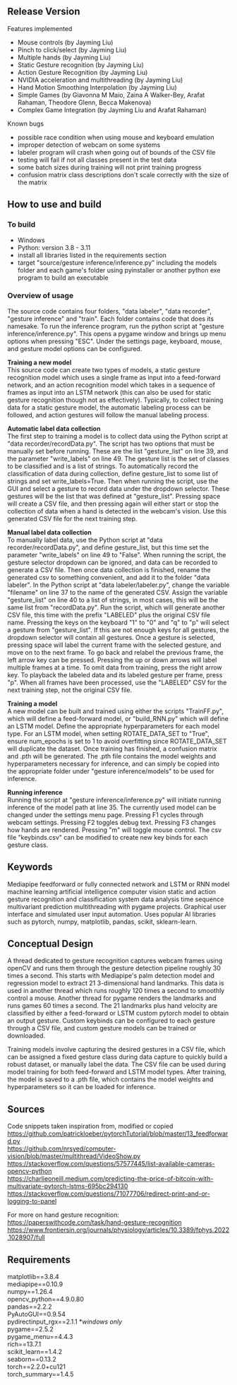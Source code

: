 ## Release Version
Features implemented
 - Mouse controls (by Jayming Liu)
 - Pinch to click/select (by Jayming Liu)
 - Multiple hands (by Jayming Liu)
 - Static Gesture recognition (by Jayming Liu)
 - Action Gesture Recognition (by Jayming Liu)
 - NVIDIA acceleration and multithreading (by Jayming Liu)
 - Hand Motion Smoothing Interpolation (by Jayming Liu)
 - Simple Games (by Giavonna M Maio, Zaina A Walker-Bey, Arafat Rahaman, Theodore Glenn, Becca Makenova)
 - Complex Game Integration (by Jayming Liu and Arafat Rahaman)

Known bugs
 - possible race condition when using mouse and keyboard emulation
 - improper detection of webcam on some systems
 - labeler program will crash when going out of bounds of the CSV file
 - testing will fail if not all classes present in the test data
 - some batch sizes during training will not print training progress
 - confusion matrix class descriptions don't scale correctly with the size of the matrix

## How to use and build
### To build
 - Windows
 - Python: version 3.8 - 3.11
 - install all libraries listed in the requirements section
 - target "source/gesture inference/inference.py" including the models folder and each game's folder using pyinstaller or another python exe program to build an executable

### Overview of usage

The source code contains four folders, "data labeler", "data recorder", "gesture inference" and "train". Each folder contains code that does its namesake. To run the inference program, run the python script at "gesture inference/inference.py". This opens a pygame window and brings up menu options when pressing "ESC". Under the settings page, keyboard, mouse, and gesture model options can be configured. 

**Training a new model**<br>
This source code can create two types of models, a static gesture recognition model which uses a single frame as input into a feed-forward network, and an action recognition model which takes in a sequence of frames as input into an LSTM network (this can also be used for static gesture recognition though not as effectively). Typically, to collect training data for a static gesture model, the automatic labeling process can be followed, and action gestures will follow the manual labeling process. 

**Automatic label data collection**<br>
The first step to training a model is to collect data using the Python script at "data recorder/recordData.py". The script has two options that must be manually set before running. These are the list "gesture_list" on line 39, and the parameter "write_labels" on line 49. The gesture list is the set of classes to be classified and is a list of strings. To automatically record the classification of data during collection, define gesture_list to some list of strings and set write_labels=True. Then when running the script, use the GUI and select a gesture to record data under the dropdown selector. These gestures will be the list that was defined at "gesture_list". Pressing space will create a CSV file, and then pressing again will either start or stop the collection of data when a hand is detected in the webcam's vision. Use this generated CSV file for the next training step.

**Manual label data collection**<br>
To manually label data, use the Python script at "data recorder/recordData.py", and define gesture_list, but this time set the parameter "write_labels" on line 49 to "False". When running the script, the gesture selector dropdown can be ignored, and data can be recorded to generate a CSV file. Then once data collection is finished, rename the generated csv to something convenient, and add it to the folder "data labeler". In the Python script at "data labeler/labeler.py", change the variable "filename" on line 37 to the name of the generated CSV. Assign the variable "gesture_list" on line 40 to a list of strings, in most cases, this will be the same list from "recordData.py". Run the script, which will generate another CSV file, this time with the prefix "LABELED" plus the original CSV file name. Pressing the keys on the keyboard "1" to "0" and "q" to "p" will select a gesture from "gesture_list". If this are not enough keys for all gestures, the dropdown selector will contain all gestures. Once a gesture is selected, pressing space will label the current frame with the selected gesture, and move on to the next frame. To go back and relabel the previous frame, the left arrow key can be pressed. Pressing the up or down arrows will label multiple frames at a time. To omit data from training, press the right arrow key. To playback the labeled data and its labeled gesture per frame, press "p". When all frames have been processed, use the "LABELED" CSV for the next training step, not the original CSV file. 

**Training a model**<br>
A new model can be built and trained using either the scripts "TrainFF.py", which will define a feed-forward model, or "build_RNN.py" which will define an LSTM model. Define the appropriate hyperparameters for each model type. For an LSTM model, when setting ROTATE_DATA_SET to "True", ensure num_epochs is set to 1 to avoid overfitting since ROTATE_DATA_SET will duplicate the dataset. Once training has finished, a confusion matrix and .pth will be generated. The .pth file contains the model weights and hyperparameters necessary for inference, and can simply be copied into the appropriate folder under "gesture inference/models" to be used for inference.

**Running inference**<br>
Running the script at "gesture inference/inference.py" will initiate running inference of the model path at line 35. The currently used model can be changed under the settings menu page. Pressing F1 cycles through webcam settings. Pressing F2 toggles debug text. Pressing F3 changes how hands are rendered. Pressing "m" will toggle mouse control. The csv file "keybinds.csv" can be modified to create new key binds for each gesture class. 


## Keywords

Mediapipe feedforward or fully connected network and LSTM or RNN model machine learning artificial intelligence computer vision static and action gesture recognition and classification system data analysis time sequence multivariant prediction multithreading with pygame projects. Graphical user interface and simulated user input automation. Uses popular AI libraries such as pytorch, numpy, matplotlib, pandas, scikit, sklearn-learn. 


## Conceptual Design

A thread dedicated to gesture recognition captures webcam frames using openCV and runs them through the gesture detection pipeline roughly 30 times a second. This starts with Mediapipe's palm detection model and regression model to extract 21 3-dimensional hand landmarks. This data is used in another thread which runs roughly 120 times a second to smoothly control a mouse. Another thread for pygame renders the landmarks and runs games 60 times a second. The 21 landmarks plus hand velocity are classified by either a feed-forward or LSTM custom pytorch model to obtain an output gesture. Custom keybinds can be configured to each gesture through a CSV file, and custom gesture models can be trained or downloaded. 

Training models involve capturing the desired gestures in a CSV file, which can be assigned a fixed gesture class during data capture to quickly build a robust dataset, or manually label the data. The CSV file can be used during model training for both feed-forward and LSTM model types. After training, the model is saved to a .pth file, which contains the model weights and hyperparameters so it can be loaded for inference. 

## Sources

Code snippets taken inspiration from, modified or copied<br>
https://github.com/patrickloeber/pytorchTutorial/blob/master/13_feedforward.py<br>
https://github.com/nrsyed/computer-vision/blob/master/multithread/VideoShow.py<br>
https://stackoverflow.com/questions/57577445/list-available-cameras-opencv-python<br>
https://charlieoneill.medium.com/predicting-the-price-of-bitcoin-with-multivariate-pytorch-lstms-695bc294130<br>
https://stackoverflow.com/questions/71077706/redirect-print-and-or-logging-to-panel<br>

For more on hand gesture recognition:<br>
https://paperswithcode.com/task/hand-gesture-recognition<br>
https://www.frontiersin.org/journals/physiology/articles/10.3389/fphys.2022.1028907/full

## Requirements
matplotlib==3.8.4 <br/>
mediapipe==0.10.9 <br/>
numpy==1.26.4 <br/>
opencv_python==4.9.0.80 <br/>
pandas==2.2.2 <br/>
PyAutoGUI==0.9.54 <br/>
pydirectinput_rgx==2.1.1 **windows only*<br/>
pygame==2.5.2 <br/>
pygame_menu==4.4.3 <br/>
rich==13.7.1 <br/>
scikit_learn==1.4.2 <br/>
seaborn==0.13.2 <br/>
torch==2.2.0+cu121 <br/>
torch_summary==1.4.5 <br/>
